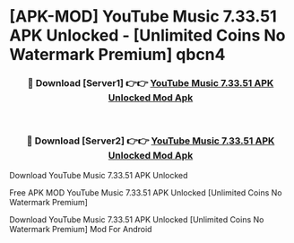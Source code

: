 # [APK-MOD] YouTube Music 7.33.51 APK Unlocked - [Unlimited Coins No Watermark Premium] qbcn4



<div align="center">
<h3>🔴 Download [Server1] 👉👉 <a href="https://momento.my/?title=YouTube_Music_7.33.51_APK_Unlocked">YouTube Music 7.33.51 APK Unlocked Mod Apk</a></h3><br>

<h3>🔴 Download [Server2] 👉👉 <a href="https://momento.my/?title=YouTube_Music_7.33.51_APK_Unlocked">YouTube Music 7.33.51 APK Unlocked Mod Apk</a></h3>
</div>



Download YouTube Music 7.33.51 APK Unlocked 

Free APK MOD YouTube Music 7.33.51 APK Unlocked [Unlimited Coins No Watermark Premium]

Download YouTube Music 7.33.51 APK Unlocked [Unlimited Coins No Watermark Premium] Mod For Android
